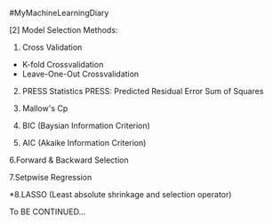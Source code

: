 #MyMachineLearningDiary



[2] Model Selection Methods:
1. Cross Validation
  - K-fold Crossvalidation
  - Leave-One-Out Crossvalidation
 
2. PRESS Statistics
  PRESS: Predicted Residual Error Sum of Squares

3. Mallow's Cp

4. BIC (Baysian Information Criterion)

5. AIC (Akaike Information Criterion)

6.Forward & Backward Selection

7.Setpwise Regression

*8.LASSO (Least absolute shrinkage and selection operator)


To BE CONTINUED...
